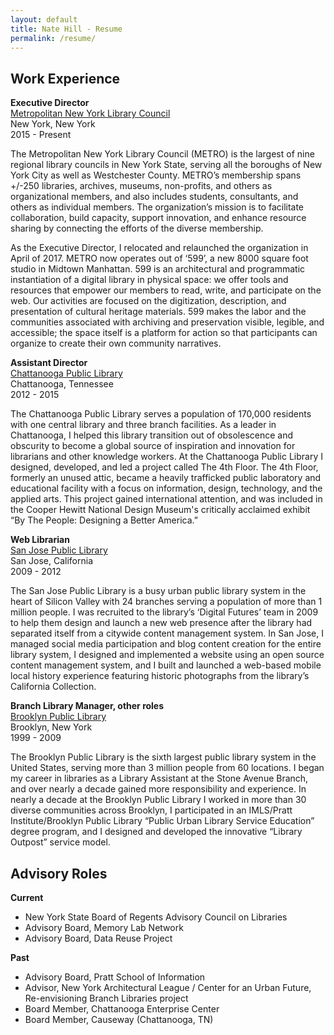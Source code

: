 ```yaml
---
layout: default
title: Nate Hill - Resume
permalink: /resume/
---
```


## Work Experience

**Executive Director**  
[Metropolitan New York Library Council](http://metro.org)  
New York, New York  
2015 - Present

The Metropolitan New York Library Council (METRO) is the largest of nine regional library councils in New York State, serving all the boroughs of New York City as well as Westchester County. METRO’s membership spans +/-250 libraries, archives, museums, non-profits, and others as organizational members, and also includes students, consultants, and others as individual members. The organization’s mission is to facilitate collaboration, build capacity, support innovation, and enhance resource sharing by connecting the efforts of the diverse membership.

As the Executive Director, I relocated and relaunched the organization in April of 2017. METRO now operates out of ‘599’, a new 8000 square foot studio in Midtown Manhattan. 599 is an architectural and programmatic instantiation of a digital library in physical space: we offer tools and resources that empower our members to read, write, and participate on the web. Our activities are focused on the digitization, description, and presentation of cultural heritage materials. 599 makes the labor and the communities associated with archiving and preservation visible, legible, and accessible; the space itself is a platform for action so that participants can organize to create their own community narratives.

**Assistant Director**  
[Chattanooga Public Library](https://chattlibrary.org/)  
Chattanooga, Tennessee  
2012 - 2015

The Chattanooga Public Library serves a population of 170,000 residents with one central library and three branch facilities. As a leader in Chattanooga, I helped this library transition out of obsolescence and obscurity to become a global source of inspiration and innovation for librarians and other knowledge workers. At the Chattanooga Public Library I designed, developed, and led a project called The 4th Floor. The 4th Floor, formerly an unused attic, became a heavily trafficked public laboratory and educational facility with a focus on information, design, technology, and the applied arts. This project gained international attention, and was included in the Cooper Hewitt National Design Museum's critically acclaimed exhibit “By The People: Designing a Better America.”

**Web Librarian**  
[San Jose Public Library](https://www.sjpl.org/)  
San Jose, California  
2009 - 2012  

The San Jose Public Library is a busy urban public library system in the heart of Silicon Valley with 24 branches serving a population of more than 1 million people. I was recruited to the library’s ‘Digital Futures’ team in 2009 to help them design and launch a new web presence after the library had separated itself from a citywide content management system. In San Jose, I managed social media participation and blog content creation for the entire library system, I designed and implemented a website using an open source content management system, and I built and launched a web-based mobile local history experience featuring historic photographs from the library’s California Collection.

**Branch Library Manager, other roles**  
[Brooklyn Public Library](https://www.bklynlibrary.org/)  
Brooklyn, New York  
1999 - 2009  

The Brooklyn Public Library is the sixth largest public library system in the United States, serving more than 3 million people from 60 locations. I began my career in libraries as a Library Assistant at the Stone Avenue Branch, and over nearly a decade gained more responsibility and experience. In nearly a decade at the Brooklyn Public Library I worked in more than 30 diverse communities across Brooklyn, I participated in an IMLS/Pratt Institute/Brooklyn Public Library “Public Urban Library Service Education” degree program, and I  designed and developed the innovative “Library Outpost” service model.

## Advisory Roles
**Current**
* New York State Board of Regents Advisory Council on Libraries
* Advisory Board, Memory Lab Network
* Advisory Board, Data Reuse Project  

**Past**
* Advisory Board, Pratt School of Information
* Advisor, New York Architectural League / Center for an Urban Future, Re-envisioning Branch Libraries project
* Board Member, Chattanooga Enterprise Center
* Board Member, Causeway (Chattanooga, TN)

